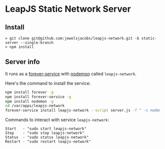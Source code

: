 # LeapJS Static Network Server

## Install

```
> git clone git@github.com:jewelsjacobs/leapjs-network.git -b static-server --single-branch
> npm install
```

## Server info

It runs as a [forever-service](https://github.com/zapty/forever-service) with [nodemon](https://github.com/remy/nodemon) called `leapjs-network`.

Here's the command to install the service:

```bash
npm install forever -g
npm install forever-service -g
npm install nodemon -g
cd /var/apps/leapjs-network
forever-service install leapjs-network --script server.js -f " -c nodemon" -o " --delay 10 --watch public --exitcrash" -e "PATH=/usr/local/bin:$PATH"
```

Commands to interact with service `leapjs-network`:

```
Start   - "sudo start leapjs-network"
Stop    - "sudo stop leapjs-network"
Status  - "sudo status leapjs-network"
Restart - "sudo restart leapjs-network"
```